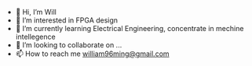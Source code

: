 - 👋 Hi, I’m Will
- 👀 I’m interested in FPGA design
- 🌱 I’m currently learning Electrical Engineering, concentrate in mechine intellegence
- 💞️ I’m looking to collaborate on ...
- 📫 How to reach me william96ming@gmail.com

<!---
william96ming/william96ming is a ✨ special ✨ repository because its `README.md` (this file) appears on your GitHub profile.
You can click the Preview link to take a look at your changes.
--->
